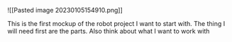 
![[Pasted image 20230105154910.png]]


This is the first mockup of the robot project I want to start with. The thing I will need first are the parts. Also think about what I want to work with 